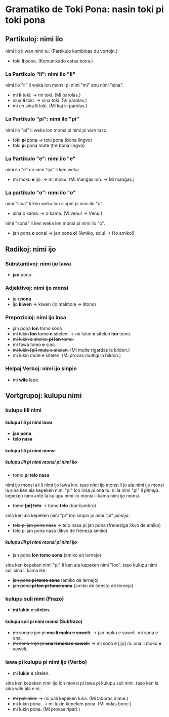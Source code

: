 # Gramatiko de Toki Pona: nasin toki pi toki pona

## Partikuloj: nimi ilo

nimi ilo li wan nimi tu. (Partikulo kombinas du vortojn.)

* toki **li** pona. (Komunikado estas bona.)

### La Partikulo "li": nimi ilo "li"

nimi ilo "li" li weka lon monsi pi nimi "mi" anu nimi "sina".

* mi ~~**li**~~ toki. → mi toki. (Mi parolas.)
* sina ~~**li**~~ toki. → sina toki. (Vi parolas.)
* mi en sina **li** toki. (Mi kaj vi parolas.)

### La Partikulo "pi": nimi ilo "pi"

nimi ilo "pi" li weka lon monsi pi nimi pi wan taso.

* toki ~~**pi**~~ pona → toki pona (bona lingvo)
* toki **pi** pona mute (tre bona lingvo)

### La Partikulo "e": nimi ilo "e"

nimi ilo "e" en nimi "ijo" li ken weka.

* mi moku **e** ijo. → mi moku. (Mi manĝas ion. → Mi manĝas.)

### La partikulo "o": nimi ilo "o"

nimi "sina" li ken weka lon sinpin pi nimi ilo "o".

* sina o kama. → o kama. (Vi venu! → Venu!)

nimi "sona" li ken weka lon monsi pi nimi ilo "o".

* jan pona **o** sona! → jan pona **o**! (Amiko, sciu! → Ho amiko!)

## Radikoj: nimi ijo

### Substantivoj: nimi ijo lawa

* **jan** pona

### Adjektivoj: nimi ijo monsi

* jan **pona**
* ijo **kiwen** → kiwen (io malmola → ŝtono)

### Prepozicioj: nimi ijo insa

* jan pona **lon** tomo sona
* ~~mi lukin **lon** tomo **e** sitelen.~~ → mi lukin **e** sitelen **lon** tomo.
* ~~mi lukin **e** sitelen **pi** **lon** tomo.~~
* mi tawa tomo **e** sina.
* ~~mi lukin [pi] mute e sitelen.~~ (Mi multe rigardas la bildon.)
* mi lukin mute e sitelen. (Mi provas multigi la bildon.)

### Helpaj Verboj: nimi ijo sinpin

* mi **wile** lape.

## Vortgrupoj: kulupu nimi

### kulupu lili nimi

#### kulupu lili pi nimi lawa

* **jan pona**
* **telo nasa**

#### kulupu lili pi nimi monsi

##### kulupu lili pi nimi monsi pi nimi ilo

* tomo **pi telo nasa**

nimi ijo monsi ali li nimi ijo lawa kin. taso nimi ijo monsi li jo ala nimi ijo monsi la sina ken ala kepeken nimi "pi" lon insa pi ona tu. ni la nimi "pi" li *pimeja*. kepeken nimi ante la kulupu nimi ilo monsi li kama nimi ijo monsi.

* ~~tomo **[pi] telo**~~ → tomo **telo** (banĉambro)

sina ken ala kepeken nimi "pi" lon sinpin pi nimi "pi" *pimeja*.

* ~~telo pi jan pona nasa~~ → telo nasa pi jan pona (freneziga likvo de amiko)
* telo pi jan pona nasa (likvo de freneza amiko)

##### kulupu lili pi nimi monsi pi nimi ijo

* jan pona **lon tomo sona** (amiko en lernejo)

sina ken kepeken nimi "pi" li ken ala kepeken nimi "lon". taso kulupu nimi suli sina li kama ike.

* ~~jan pona **pi tomo sona**~~ (amiko de lernejo)
* ~~jan pona **pi lon pi tomo sona**~~ (amiko de ĉeesto de lernejo)

### kulupu suli nimi (Frazo)

* **mi lukin e sitelen.**

#### kulupu suli pi nimi monsi (Subfrazo)

* ~~mi sona e jan pi **ona li moku e soweli.**~~ → jan moku e soweli. mi sona e ona.
* ~~mi sona e ijo pi **ona li moku e soweli.**~~ → mi sona e [ijo] ni: ona li moku e soweli.

### lawa pi kulupu pi nimi ijo (Verbo)

* mi **lukin** e sitelen.

sina ken kepeken nimi ijo lon monsi pi lawa pi kulupu suli nimi. taso ken la sina wile ala e ni.

* ~~mi pali luka.~~ → mi pali kepeken luka. (Mi laboras mane.)
* ~~mi lukin pona.~~ → mi lukin kepeken pona. (Mi vidas bone.)
* mi lukin pona. (Mi provas ripari.)

